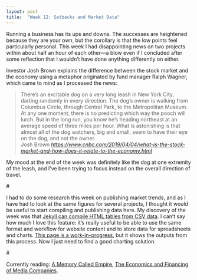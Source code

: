 ```yaml
---
layout: post
title:  "Week 12: Setbacks and Market Data"
---
```


Running a business has its ups and downs. The successes are heightened because they are your own, but the corollary is that the low points feel particularly personal. This week I had disappointing news on two projects within about half an hour of each other&#8212;a blow even if I concluded after some reflection that I wouldn’t have done anything differently on either. 

Investor Josh Brown explains the difference between the stock market and the economy using a metaphor originated by fund manager Ralph Wagner, which came to mind as I processed the news:

<blockquote class="quoteback" darkmode="" data-title="How I explain the stock market vs the economy" data-author="Josh Brown" cite="https://www.cnbc.com/2019/04/04/what-is-the-stock-market-and-how-does-it-relate-to-the-economy.html">
There’s an excitable dog on a very long leash in New York City, darting randomly in every direction. The dog’s owner is walking from Columbus Circle, through Central Park, to the Metropolitan Museum. At any one moment, there is no predicting which way the pooch will lurch. But in the long run, you know he’s heading northeast at an average speed of three miles per hour. What is astonishing is that almost all of the dog watchers, big and small, seem to have their eye on the dog, and not the owner.<br>
<footer>Josh Brown<cite> <a href="https://www.cnbc.com/2019/04/04/what-is-the-stock-market-and-how-does-it-relate-to-the-economy.html">https://www.cnbc.com/2019/04/04/what-is-the-stock-market-and-how-does-it-relate-to-the-economy.html</a></cite></footer>
</blockquote><script note="" src="https://cdn.jsdelivr.net/gh/Blogger-Peer-Review/quotebacks@1/quoteback.js"></script>  

My mood at the end of the week was definitely like the dog at one extremity of the leash, and I’ve been trying to focus instead on the overall direction of travel.

<p id="divider">#</p>

I had to do some research this week on publishing market trends, and as I have had to look at the same figures for several projects, I thought it would be useful to start compiling and publishing data here. My discovery of the week was that <a href="https://jekyllrb.com/tutorials/csv-to-table/">Jekyll can compile HTML tables from CSV data</a>. I can’t say how much I love this feature: it’s really useful to be able to use the same format and workflow for website content and to store data for spreadsheets and charts. <a href="/bookmarketstatistics">This page is a work-in-progress</a>, but it shows the outputs from this process. Now I just need to find a good charting solution. 

<p id="divider">#</p>

Currently reading: <a href="https://www.arkadymartine.net/novels">A Memory Called Empire</a>, <a href="http://robertpicard.net/publications/books">The Economics and Financing of Media Companies</a>.
